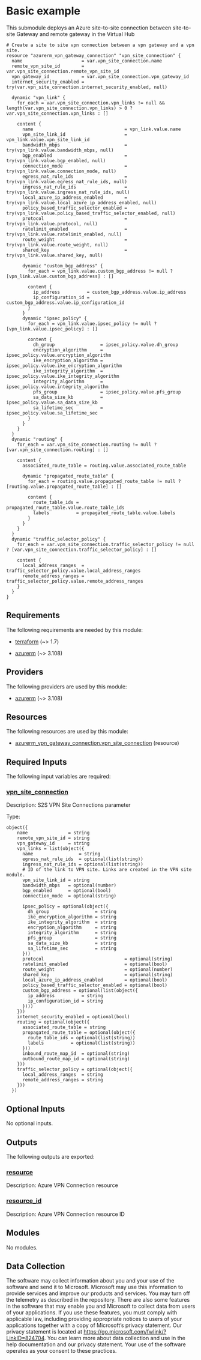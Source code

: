 <!-- BEGIN_TF_DOCS -->
# Basic example

This submodule deploys an Azure site-to-site connection between site-to-site Gateway and remote gateway in the Virtual Hub

```hcl
# Create a site to site vpn connection between a vpn gateway and a vpn site.
resource "azurerm_vpn_gateway_connection" "vpn_site_connection" {
  name                      = var.vpn_site_connection.name
  remote_vpn_site_id        = var.vpn_site_connection.remote_vpn_site_id
  vpn_gateway_id            = var.vpn_site_connection.vpn_gateway_id
  internet_security_enabled = try(var.vpn_site_connection.internet_security_enabled, null)

  dynamic "vpn_link" {
    for_each = var.vpn_site_connection.vpn_links != null && length(var.vpn_site_connection.vpn_links) > 0 ? var.vpn_site_connection.vpn_links : []

    content {
      name                                  = vpn_link.value.name
      vpn_site_link_id                      = vpn_link.value.vpn_site_link_id
      bandwidth_mbps                        = try(vpn_link.value.bandwidth_mbps, null)
      bgp_enabled                           = try(vpn_link.value.bgp_enabled, null)
      connection_mode                       = try(vpn_link.value.connection_mode, null)
      egress_nat_rule_ids                   = try(vpn_link.value.egress_nat_rule_ids, null)
      ingress_nat_rule_ids                  = try(vpn_link.value.ingress_nat_rule_ids, null)
      local_azure_ip_address_enabled        = try(vpn_link.value.local_azure_ip_address_enabled, null)
      policy_based_traffic_selector_enabled = try(vpn_link.value.policy_based_traffic_selector_enabled, null)
      protocol                              = try(vpn_link.value.protocol, null)
      ratelimit_enabled                     = try(vpn_link.value.ratelimit_enabled, null)
      route_weight                          = try(vpn_link.value.route_weight, null)
      shared_key                            = try(vpn_link.value.shared_key, null)

      dynamic "custom_bgp_address" {
        for_each = vpn_link.value.custom_bgp_address != null ? [vpn_link.value.custom_bgp_address] : []

        content {
          ip_address          = custom_bgp_address.value.ip_address
          ip_configuration_id = custom_bgp_address.value.ip_configuration_id
        }
      }
      dynamic "ipsec_policy" {
        for_each = vpn_link.value.ipsec_policy != null ? [vpn_link.value.ipsec_policy] : []

        content {
          dh_group                 = ipsec_policy.value.dh_group
          encryption_algorithm     = ipsec_policy.value.encryption_algorithm
          ike_encryption_algorithm = ipsec_policy.value.ike_encryption_algorithm
          ike_integrity_algorithm  = ipsec_policy.value.ike_integrity_algorithm
          integrity_algorithm      = ipsec_policy.value.integrity_algorithm
          pfs_group                = ipsec_policy.value.pfs_group
          sa_data_size_kb          = ipsec_policy.value.sa_data_size_kb
          sa_lifetime_sec          = ipsec_policy.value.sa_lifetime_sec
        }
      }
    }
  }
  dynamic "routing" {
    for_each = var.vpn_site_connection.routing != null ? [var.vpn_site_connection.routing] : []

    content {
      associated_route_table = routing.value.associated_route_table

      dynamic "propagated_route_table" {
        for_each = routing.value.propagated_route_table != null ? [routing.value.propagated_route_table] : []

        content {
          route_table_ids = propagated_route_table.value.route_table_ids
          labels          = propagated_route_table.value.labels
        }
      }
    }
  }
  dynamic "traffic_selector_policy" {
    for_each = var.vpn_site_connection.traffic_selector_policy != null ? [var.vpn_site_connection.traffic_selector_policy] : []

    content {
      local_address_ranges  = traffic_selector_policy.value.local_address_ranges
      remote_address_ranges = traffic_selector_policy.value.remote_address_ranges
    }
  }
}

```

<!-- markdownlint-disable MD033 -->
## Requirements

The following requirements are needed by this module:

- <a name="requirement_terraform"></a> [terraform](#requirement\_terraform) (~> 1.7)

- <a name="requirement_azurerm"></a> [azurerm](#requirement\_azurerm) (~> 3.108)

## Providers

The following providers are used by this module:

- <a name="provider_azurerm"></a> [azurerm](#provider\_azurerm) (~> 3.108)

## Resources

The following resources are used by this module:

- [azurerm_vpn_gateway_connection.vpn_site_connection](https://registry.terraform.io/providers/hashicorp/azurerm/latest/docs/resources/vpn_gateway_connection) (resource)

<!-- markdownlint-disable MD013 -->
## Required Inputs

The following input variables are required:

### <a name="input_vpn_site_connection"></a> [vpn\_site\_connection](#input\_vpn\_site\_connection)

Description: S2S VPN Site Connections parameter

Type:

```hcl
object({
    name               = string
    remote_vpn_site_id = string
    vpn_gateway_id     = string
    vpn_links = list(object({
      name                 = string
      egress_nat_rule_ids  = optional(list(string))
      ingress_nat_rule_ids = optional(list(string))
      # ID of the link to VPN site. Links are created in the VPN site module.
      vpn_site_link_id = string
      bandwidth_mbps   = optional(number)
      bgp_enabled      = optional(bool)
      connection_mode  = optional(string)

      ipsec_policy = optional(object({
        dh_group                 = string
        ike_encryption_algorithm = string
        ike_integrity_algorithm  = string
        encryption_algorithm     = string
        integrity_algorithm      = string
        pfs_group                = string
        sa_data_size_kb          = string
        sa_lifetime_sec          = string
      }))
      protocol                              = optional(string)
      ratelimit_enabled                     = optional(bool)
      route_weight                          = optional(number)
      shared_key                            = optional(string)
      local_azure_ip_address_enabled        = optional(bool)
      policy_based_traffic_selector_enabled = optional(bool)
      custom_bgp_address = optional(list(object({
        ip_address          = string
        ip_configuration_id = string
      })))
    }))
    internet_security_enabled = optional(bool)
    routing = optional(object({
      associated_route_table = string
      propagated_route_table = optional(object({
        route_table_ids = optional(list(string))
        labels          = optional(list(string))
      }))
      inbound_route_map_id  = optional(string)
      outbound_route_map_id = optional(string)
    }))
    traffic_selector_policy = optional(object({
      local_address_ranges  = string
      remote_address_ranges = string
    }))
  })
```

## Optional Inputs

No optional inputs.

## Outputs

The following outputs are exported:

### <a name="output_resource"></a> [resource](#output\_resource)

Description: Azure VPN Connection resource

### <a name="output_resource_id"></a> [resource\_id](#output\_resource\_id)

Description: Azure VPN Connection resource ID

## Modules

No modules.

<!-- markdownlint-disable-next-line MD041 -->
## Data Collection

The software may collect information about you and your use of the software and send it to Microsoft. Microsoft may use this information to provide services and improve our products and services. You may turn off the telemetry as described in the repository. There are also some features in the software that may enable you and Microsoft to collect data from users of your applications. If you use these features, you must comply with applicable law, including providing appropriate notices to users of your applications together with a copy of Microsoft’s privacy statement. Our privacy statement is located at <https://go.microsoft.com/fwlink/?LinkID=824704>. You can learn more about data collection and use in the help documentation and our privacy statement. Your use of the software operates as your consent to these practices.
<!-- END_TF_DOCS -->